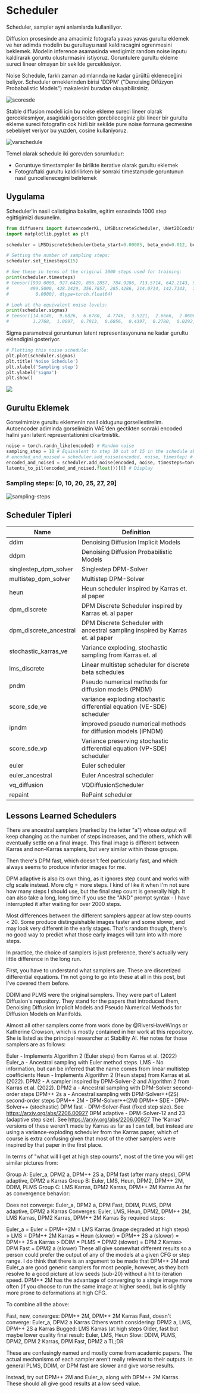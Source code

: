 # Scheduler

Scheduler, sampler ayni anlamlarda kullaniliyor.

Diffusion prosesinde ana amacimiz fotografa yavas yavas gurultu eklemek ve her adimda modelin bu gurultuyu nasil kaldiracagini ogrenmesini beklemek. Modelin inference asamasinda verdigimiz random noise inputu kaldirarak goruntu olusturmasini istiyoruz. Goruntulere gurultu ekleme sureci lineer olmayan bir sekilde gerceklesiyor.

Noise Schedule, farklı zaman adımlarında ne kadar gürültü ekleneceğini beliyor. Scheduler orneklerinden birisi 'DDPM' ("Denoising Difüzyon Probabalistic Models") makalesini buradan okuyabilirsiniz.

![scoresde](https://theaisummer.com/static/d007d60f773b61f4585cbec3869490d5/a878e/score-sde.png)

Stable diffusion modeli icin bu noise ekleme sureci lineer olarak gerceklesmiyor, asagidaki gorselden gorebileceginiz gibi lineer bir gurultu ekleme sureci fotografin cok hizli bir sekilde pure noise formuna gecmesine sebebiyet veriyor bu yuzden, cosine kullaniyoruz.

![varschedule](https://theaisummer.com/static/074ccf8c4830e7cdf07c68a0f1ef1864/2e195/variance-schedule.png)

Temel olarak schedule iki gorevden sorumludur:

- Goruntuye timestampler ile birlikte iterative olarak gurultu eklemek
- Fotograftaki gurultu kaldirilirken bir sonraki timestampde goruntunun nasil guncellenecegini belirlemek

## Uygulama

Scheduler'in nasil calistigina bakalim, egitim esnasinda 1000 step egittigimizi dusunelim.

```python
from diffusers import AutoencoderKL, LMSDiscreteScheduler, UNet2DConditionModel
import matplotlib.pyplot as plt

scheduler = LMSDiscreteScheduler(beta_start=0.00085, beta_end=0.012, beta_schedule="scaled_linear", num_train_timesteps=1000)

# Setting the number of sampling steps:
scheduler.set_timesteps(15)

# See these in terms of the original 1000 steps used for training:
print(scheduler.timesteps)
# tensor([999.0000, 927.6429, 856.2857, 784.9286, 713.5714, 642.2143, 570.8571,
#        499.5000, 428.1429, 356.7857, 285.4286, 214.0714, 142.7143,  71.3571,
#          0.0000], dtype=torch.float64)

# Look at the equivalent noise levels:
print(scheduler.sigmas)
# tensor([14.6146,  9.6826,  6.6780,  4.7746,  3.5221,  2.6666,  2.0606,  1.6156,
#         1.2768,  1.0097,  0.7913,  0.6056,  0.4397,  0.2780,  0.0292,  0.0000])
```

Sigma parametresi goruntunun latent representasyonuna ne kadar gurultu eklendigini gosteriyor.

```python
# Plotting this noise schedule:
plt.plot(scheduler.sigmas)
plt.title('Noise Schedule')
plt.xlabel('Sampling step')
plt.ylabel('sigma')
plt.show()
```

![](assets/noise.png)

## Gurultu Eklemek

Gorselmimize gurultu eklemenin nasil oldugunu gorsellestirelim.
Autoencoder adiminda gorselimizin VAE'den gectikten sonraki encoded halini yani latent representationini cikartmistik.

```python
noise = torch.randn_like(encoded) # Random noise
sampling_step = 10 # Equivalent to step 10 out of 15 in the schedule above
# encoded_and_noised = scheduler.add_noise(encoded, noise, timestep) # Diffusers 0.3 and below
encoded_and_noised = scheduler.add_noise(encoded, noise, timesteps=torch.tensor([scheduler.timesteps[sampling_step]]))
latents_to_pil(encoded_and_noised.float())[0] # Display
```

### Sampling steps: [0, 10, 20, 25, 27, 29]

![sampling-steps](assets/scheduler-steps2.jpg)

## Scheduler Tipleri

| Name  | Definition |
|------------------------|--------------------------------------------------------------------------------|
| ddim  | Denoising Diffusion Implicit Models |
| ddpm  | Denoising Diffusion Probabilistic Models     |
| singlestep_dpm_solver  | Singlestep DPM-Solver       |
| multistep_dpm_solver   | Multistep DPM-Solver        |
| heun  | Heun scheduler inspired by Karras et. al paper       |
| dpm_discrete  | DPM Discrete Scheduler inspired by Karras et. al paper        |
| dpm_discrete_ancestral | DPM Discrete Scheduler with ancestral sampling inspired by Karras et. al paper |
| stochastic_karras_ve   | Variance exploding, stochastic sampling from Karras et. al    |
| lms_discrete  | Linear multistep scheduler for discrete beta schedules        |
| pndm  | Pseudo numerical methods for diffusion models (PNDM) |
| score_sde_ve  | variance exploding stochastic differential equation (VE-SDE) scheduler|
| ipndm | improved pseudo numerical methods for diffusion models (iPNDM)|
| score_sde_vp  | Variance preserving stochastic differential equation (VP-SDE) scheduler        |
| euler | Euler scheduler    |
| euler_ancestral        | Euler Ancestral scheduler   |
| vq_diffusion  | VQDiffusionScheduler        |
| repaint       | RePaint scheduler  |

## Lessons Learned Schedulers

There are ancestral samplers (marked by the letter "a") whose output will keep changing as the number of steps increases, and the others, which will eventually settle on a final image. This final image is different between Karras and non-Karras samplers, but very similar within those groups.

Then there's DPM fast, which doesn't feel particularly fast, and which always seems to produce inferior images for me.

DPM adaptive is also its own thing, as it ignores step count and works with cfg scale instead. More cfg = more steps. I kind of like it when I'm not sure how many steps I should use, but the final step count is generally high. It can also take a long, long time if you use the "AND" prompt syntax - I have interrupted it after waiting for over 2000 steps.

Most differences between the different samplers appear at low step counts < 20. Some produce distinguishable images faster and some slower, and may look very different in the early stages. That's random though, there's no good way to predict what those early images will turn into with more steps.

In practice, the choice of samplers is just preference, there's actually very little difference in the long run.

First, you have to understand what samplers are. These are discretized differential equations. I'm not going to go into these at all in this post, but I've covered them before.

DDIM and PLMS were the original samplers. They were part of Latent Diffusion's repository. They stand for the papers that introduced them, Denoising Diffusion Implicit Models and Pseudo Numerical Methods for Diffusion Models on Manifolds.

Almost all other samplers come from work done by @RiversHaveWings or Katherine Crowson, which is mostly contained in her work at this repository. She is listed as the principal researcher at Stability AI. Her notes for those samplers are as follows:

⁠Euler - Implements Algorithm 2 (Euler steps) from Karras et al. (2022)
⁠Euler_a - Ancestral sampling with Euler method steps.
⁠LMS - No information, but can be inferred that the name comes from linear multistep coefficients
⁠Heun - Implements Algorithm 2 (Heun steps) from Karras et al. (2022).
⁠DPM2 - A sampler inspired by DPM-Solver-2 and Algorithm 2 from Karras et al. (2022).
⁠DPM2 a - Ancestral sampling with DPM-Solver second-order steps
⁠DPM++ 2s a - Ancestral sampling with DPM-Solver++(2S) second-order steps
⁠DPM++ 2M - DPM-Solver++(2M)
⁠DPM++ SDE - DPM-Solver++ (stochastic)
⁠DPM fast - DPM-Solver-Fast (fixed step size). See <https://arxiv.org/abs/2206.00927>
⁠DPM adaptive - DPM-Solver-12 and 23 (adaptive step size). See <https://arxiv.org/abs/2206.00927>
The 'Karras' versions of these weren't made by Karras as far as I can tell, but instead are using a variance-exploding scheduler from the Karras paper, which of course is extra confusing given that most of the other samplers were inspired by that paper in the first place.

In terms of "what will I get at high step counts", most of the time you will get similar pictures from:

⁠Group A: Euler_a, DPM2 a, DPM++ 2S a, DPM fast (after many steps), DPM adaptive, DPM2 a Karras
⁠Group B: Euler, LMS, Heun, DPM2, DPM++ 2M, DDIM, PLMS
⁠Group C: LMS Karras, DPM2 Karras, DPM++ 2M Karras
As far as convergence behavior:

⁠Does not converge: Euler_a, DPM2 a, DPM Fast, DDIM, PLMS, DPM adaptive, DPM2 a Karras
⁠Converges: Euler, LMS, Heun, DPM2, DPM++ 2M, LMS Karras, DPM2 Karras, DPM++ 2M Karras
By required steps:

⁠Euler_a = Euler = DPM++2M = LMS Karras (image degraded at high steps) >
⁠LMS = DPM++ 2M Karras = Heun (slower) = DPM++ 2S a (slower) = DPM++ 2S a Karras >
⁠DDIM = PLMS = DPM2 (slower) = DPM 2 Karras>
⁠DPM Fast = DPM2 a (slower)
These all give somewhat different results so a person could prefer the output of any of the models at a given CFG or step range. I do think that there is an argument to be made that DPM++ 2M and Euler_a are good generic samplers for most people, however, as they both resolve to a good picture at low seeds (sub-20) without a hit to iteration speed. DPM++ 2M has the advantage of converging to a single image more often (if you choose to run the same image at higher seed), but is slightly more prone to deformations at high CFG.

To combine all the above:

⁠Fast, new, converges: DPM++ 2M, DPM++ 2M Karras
⁠Fast, doesn't converge: Euler_a, DPM2 a Karras
⁠Others worth considering: DPM2 a, LMS, DPM++ 2S a Karras
⁠Bugged: LMS Karras (at high steps
⁠Older, fast but maybe lower quality final result: Euler, LMS, Heun
⁠Slow: DDIM, PLMS, DPM2, DPM 2 Karras, DPM Fast, DPM2 a
TL;DR

These are confusingly named and mostly come from academic papers. The actual mechanisms of each sampler aren't really relevant to their outputs. In general PLMS, DDIM, or DPM fast are slower and give worse results.

Instead, try out DPM++ 2M and Euler_a, along with DPM++ 2M Karras. These should all give good results at a low seed value.
